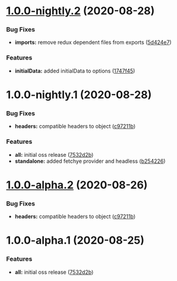 # [1.0.0-nightly.2](https://github.com/americanexpress/fetchye/compare/v1.0.0-nightly.1...v1.0.0-nightly.2) (2020-08-28)


### Bug Fixes

* **imports:** remove redux dependent files from exports ([5d424e7](https://github.com/americanexpress/fetchye/commit/5d424e73de33f131e15fd54dd449fe8e1bf5801a))


### Features

* **initialData:** added initialData to options ([1747f45](https://github.com/americanexpress/fetchye/commit/1747f4532793e7f5d3dd005e1ee4ac54f86b9202))

# 1.0.0-nightly.1 (2020-08-28)


### Bug Fixes

* **headers:** compatible headers to object ([c97211b](https://github.com/americanexpress/fetchye/commit/c97211b94dab04d0c801981f721a7b0134470c6c))


### Features

* **all:** initial oss release ([7532d2b](https://github.com/americanexpress/fetchye/commit/7532d2b72cb8930c9b6ebff386ebb101f7879b70))
* **standalone:** added fetchye provider and headless ([b254226](https://github.com/americanexpress/fetchye/commit/b254226f885695b570342a65770a6e9ab13b26b5))

# [1.0.0-alpha.2](https://github.com/americanexpress/fetchye/compare/v1.0.0-alpha.1...v1.0.0-alpha.2) (2020-08-26)


### Bug Fixes

* **headers:** compatible headers to object ([c97211b](https://github.com/americanexpress/fetchye/commit/c97211b94dab04d0c801981f721a7b0134470c6c))

# 1.0.0-alpha.1 (2020-08-25)


### Features

* **all:** initial oss release ([7532d2b](https://github.com/americanexpress/fetchye/commit/7532d2b72cb8930c9b6ebff386ebb101f7879b70))
